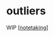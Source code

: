# outliers

WIP [[notetaking]]


[//begin]: # "Autogenerated link references for markdown compatibility"
[notetaking]: .././bubbles/notetaking "notetaking"
[//end]: # "Autogenerated link references"

